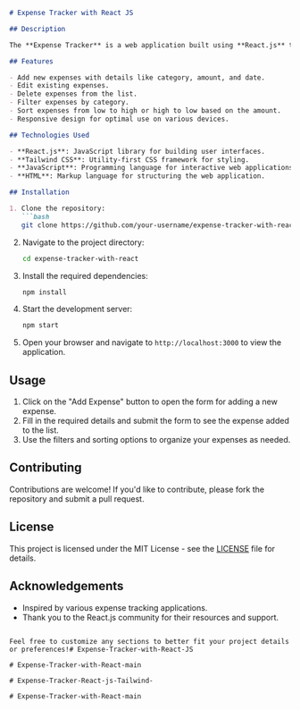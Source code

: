 ```markdown
# Expense Tracker with React JS

## Description

The **Expense Tracker** is a web application built using **React.js** that allows users to track their expenses in an organized manner. Users can add, edit, delete, and filter their expenses by category. The application provides a user-friendly interface with features for sorting expenses based on amount and filtering by categories such as food, transport, education, and more.

## Features

- Add new expenses with details like category, amount, and date.
- Edit existing expenses.
- Delete expenses from the list.
- Filter expenses by category.
- Sort expenses from low to high or high to low based on the amount.
- Responsive design for optimal use on various devices.

## Technologies Used

- **React.js**: JavaScript library for building user interfaces.
- **Tailwind CSS**: Utility-first CSS framework for styling.
- **JavaScript**: Programming language for interactive web applications.
- **HTML**: Markup language for structuring the web application.

## Installation

1. Clone the repository:
   ```bash
   git clone https://github.com/your-username/expense-tracker-with-react.git
   ```

2. Navigate to the project directory:
   ```bash
   cd expense-tracker-with-react
   ```

3. Install the required dependencies:
   ```bash
   npm install
   ```

4. Start the development server:
   ```bash
   npm start
   ```

5. Open your browser and navigate to `http://localhost:3000` to view the application.

## Usage

1. Click on the "Add Expense" button to open the form for adding a new expense.
2. Fill in the required details and submit the form to see the expense added to the list.
3. Use the filters and sorting options to organize your expenses as needed.

## Contributing

Contributions are welcome! If you'd like to contribute, please fork the repository and submit a pull request.

## License

This project is licensed under the MIT License - see the [LICENSE](LICENSE) file for details.

## Acknowledgements

- Inspired by various expense tracking applications.
- Thank you to the React.js community for their resources and support.
```

Feel free to customize any sections to better fit your project details or preferences!#   E x p e n s e - T r a c k e r - w i t h - R e a c t - J S  
 #   E x p e n s e - T r a c k e r - w i t h - R e a c t - m a i n  
 #   E x p e n s e - T r a c k e r - R e a c t - j s - T a i l w i n d -  
 #   E x p e n s e - T r a c k e r - w i t h - R e a c t - m a i n  
 